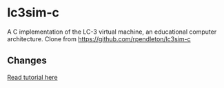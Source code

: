 # lc3sim-c

A C implementation of the LC-3 virtual machine, an educational computer architecture.
Clone from https://github.com/rpendleton/lc3sim-c 

## Changes

[Read tutorial here](https://justinmeiners.github.io/lc3-vm/)

